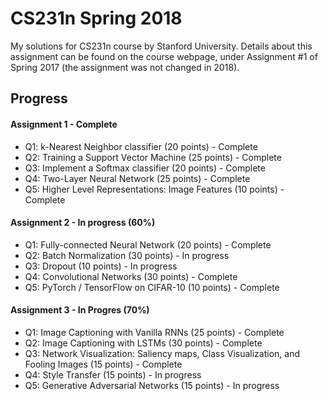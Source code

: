 # CS231n Spring 2018
My solutions for CS231n course by Stanford University. Details about this assignment can be found on the course webpage, under Assignment #1 of Spring 2017 (the assignment was not changed in 2018).

## Progress
#### Assignment 1 - Complete
  * Q1: k-Nearest Neighbor classifier (20 points) - Complete
  * Q2: Training a Support Vector Machine (25 points) - Complete
  * Q3: Implement a Softmax classifier (20 points) - Complete
  * Q4: Two-Layer Neural Network (25 points) - Complete
  * Q5: Higher Level Representations: Image Features (10 points) - Complete
  
#### Assignment 2 - In progress (60%)
  * Q1: Fully-connected Neural Network (20 points) - Complete
  * Q2: Batch Normalization (30 points) - In progress
  * Q3: Dropout (10 points) - In progress
  * Q4: Convolutional Networks (30 points) - Complete
  * Q5: PyTorch / TensorFlow on CIFAR-10 (10 points) - Complete
  
#### Assignment 3 - In Progres (70%)
  * Q1: Image Captioning with Vanilla RNNs (25 points) - Complete
  * Q2: Image Captioning with LSTMs (30 points) - Complete
  * Q3: Network Visualization: Saliency maps, Class Visualization, and Fooling Images (15 points) - Complete
  * Q4: Style Transfer (15 points) - In progress
  * Q5: Generative Adversarial Networks (15 points) - In progress
